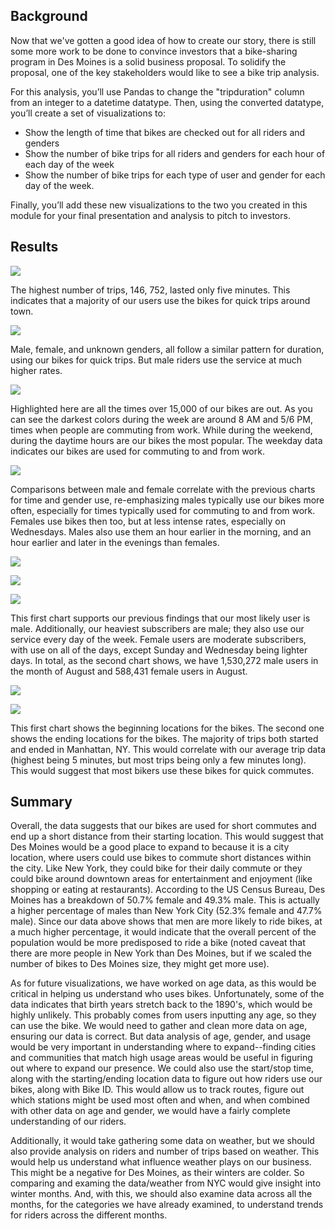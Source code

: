 ## Background

Now that we've gotten a good idea of how to create our story, there is still some more work to be done to convince investors that a bike-sharing program in Des Moines is a solid business proposal. To solidify the proposal, one of the key stakeholders would like to see a bike trip analysis.

For this analysis, you’ll use Pandas to change the "tripduration" column from an integer to a datetime datatype. Then, using the converted datatype, you’ll create a set of visualizations to:

- Show the length of time that bikes are checked out for all riders and genders
- Show the number of bike trips for all riders and genders for each hour of each day of the week
- Show the number of bike trips for each type of user and gender for each day of the week.

Finally, you’ll add these new visualizations to the two you created in this module for your final presentation and analysis to pitch to investors.

## Results

![](https://github.com/labinskin/bikesharing/blob/main/Resources/Check%20Times%20for%20Users.png)

The highest number of trips, 146, 752, lasted only five minutes. This indicates that a majority of our users use the bikes for quick trips around town.

![](https://github.com/labinskin/bikesharing/blob/main/Resources/Checkout%20Times%20by%20Gender.png)

Male, female, and unknown genders, all follow a similar pattern for duration, using our bikes for quick trips. But male riders use the service at much higher rates.

![](https://github.com/labinskin/bikesharing/blob/main/Resources/Trips%20by%20Weekday%20for%20Each%20Hour.png)

Highlighted here are all the times over 15,000 of our bikes are out. As you can see the darkest colors during the week are around 8 AM and 5/6 PM, times when people are commuting from work. While during the weekend, during the daytime hours are our bikes the most popular. The weekday data indicates our bikes are used for commuting to and from work.

![](https://github.com/labinskin/bikesharing/blob/main/Resources/Trips%20by%20Gender.png)

Comparisons between male and female correlate with the previous charts for time and gender use, re-emphasizing males typically use our bikes more often, especially for times typically used for commuting to and from work. Females use bikes then too, but at less intense rates, especially on Wednesdays. Males also use them an hour earlier in the morning, and an hour earlier and later in the evenings than females.

![](https://github.com/labinskin/bikesharing/blob/main/Resources/Trips%20by%20Gender%20by%20Weekday.png)

![](https://github.com/labinskin/bikesharing/blob/main/Resources/Number%20of%20Males.png)

![](https://github.com/labinskin/bikesharing/blob/main/Resources/Number%20of%20Females.png)

This first chart supports our previous findings that our most likely user is male. Additionally, our heaviest subscribers are male; they also use our service every day of the week. Female users are moderate subscribers, with use on all of the days, except Sunday and Wednesday being lighter days. In total, as the second chart shows, we have 1,530,272 male users in the month of August and 588,431 female users in August.

![](https://github.com/labinskin/bikesharing/blob/main/Resources/Top%20Starting%20Locations.png)

![](https://github.com/labinskin/bikesharing/blob/main/Resources/Top%20Ending%20Locations.png)

This first chart shows the beginning locations for the bikes. The second one shows the ending locations for the bikes. The majority of trips both started and ended in Manhattan, NY. This would correlate with our average trip data (highest being 5 minutes, but most trips being only a few minutes long). This would suggest that most bikers use these bikes for quick commutes.
## Summary
Overall, the data suggests that our bikes are used for short commutes and end up a short distance from their starting location. This would suggest that Des Moines would be a good place to expand to because it is a city location, where users could use bikes to commute short distances within the city. Like New York, they could bike for their daily commute or they could bike around downtown areas for entertainment and enjoyment (like shopping or eating at restaurants). According to the US Census Bureau, Des Moines has a breakdown of 50.7% female and 49.3% male. This is actually a higher percentage of males than New York City (52.3% female and 47.7% male). Since our data above shows that men are more likely to ride bikes, at a much higher percentage, it would indicate that the overall percent of the population would be more predisposed to ride a bike (noted caveat that there are more people in New York than Des Moines, but if we scaled the number of bikes to Des Moines size, they might get more use).

As for future visualizations, we have worked on age data, as this would be critical in helping us understand who uses bikes. Unfortunately, some of the data indicates that birth years stretch back to the 1890's, which would be highly unlikely. This probably comes from users inputting any age, so they can use the bike. We would need to gather and clean more data on age, ensuring our data is correct. But data analysis of age, gender, and usage would be very important in understanding where to expand--finding cities and communities that match high usage areas would be useful in figuring out where to expand our presence. We could also use the start/stop time, along with the starting/ending location data to figure out how riders use our bikes, along with Bike ID. This would allow us to track routes, figure out which stations might be used most often and when, and when combined with other data on age and gender, we would have a fairly complete understanding of our riders.

Additionally, it would take gathering some data on weather, but we should also provide analysis on riders and number of trips based on weather. This would help us understand what influence weather plays on our business. This might be a negative for Des Moines, as their winters are colder. So comparing and examing the data/weather from NYC would give insight into winter months. And, with this, we should also examine data across all the months, for the categories we have already examined, to understand trends for riders across the different months.
